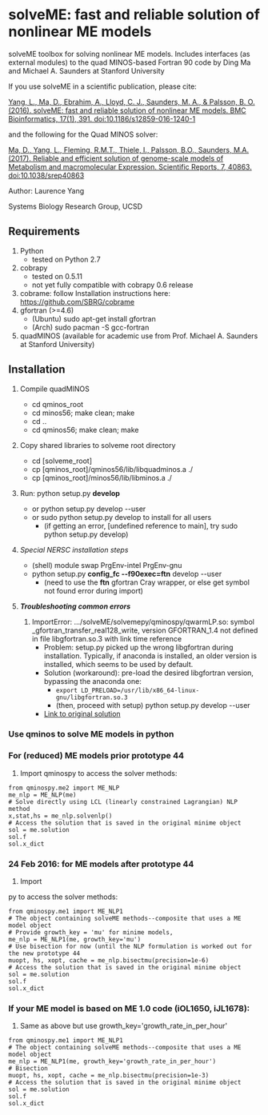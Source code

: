 # solveME: fast and reliable solution of nonlinear ME models

solveME toolbox for solving nonlinear ME models.
Includes interfaces (as external modules) to the quad MINOS-based 
Fortran 90 code by Ding Ma and Michael A. Saunders at Stanford University

If you use solveME in a scientific publication, please cite:

[Yang, L., Ma, D., Ebrahim, A., Lloyd, C. J., Saunders, M. A., & Palsson, B. O. (2016). solveME: fast and reliable solution of nonlinear ME models. BMC Bioinformatics, 17(1), 391. doi:10.1186/s12859-016-1240-1](http://doi.org/10.1186/s12859-016-1240-1)

and the following for the Quad MINOS solver:

[Ma, D., Yang, L., Fleming, R.M.T., Thiele, I., Palsson, B.O., Saunders, M.A. (2017). Reliable and efficient solution of genome-scale models of Metabolism and macromolecular Expression. Scientific Reports, 7, 40863. doi:10.1038/srep40863](http://doi.org/10.1038/srep40863)

Author: Laurence Yang

Systems Biology Research Group, UCSD

## Requirements
1. Python
	- tested on Python 2.7
1. cobrapy
	- tested on 0.5.11
	- not yet fully compatible with cobrapy 0.6 release
1. cobrame: follow Installation instructions here: https://github.com/SBRG/cobrame
1. gfortran (>=4.6)
	- (Ubuntu) sudo apt-get install gfortran
	- (Arch) sudo pacman -S gcc-fortran
1. quadMINOS (available for academic use from Prof. Michael A. Saunders at Stanford University)

## Installation
1. Compile quadMINOS
	- cd qminos_root
	- cd minos56; make clean; make
	- cd ..
	- cd qminos56; make clean; make
1. Copy shared libraries to solveme root directory
	- cd [solveme_root]
	- cp [qminos_root]/qminos56/lib/libquadminos.a ./
	- cp [qminos_root]/minos56/lib/libminos.a ./
1. Run: python setup.py **develop**
	- or python setup.py develop --user
	- or sudo python setup.py develop to install for all users
		- (if getting an error, [undefined reference to main], try sudo python setup.py develop)

1. *Special NERSC installation steps*
	- (shell) module swap PrgEnv-intel PrgEnv-gnu
	- python setup.py **config_fc --f90exec=ftn** develop --user
		- (need to use the **ftn** gfortran Cray wrapper, or else get symbol not found error during import)
1. ***Troubleshooting common errors***
	1. ImportError: .../solveME/solvemepy/qminospy/qwarmLP.so: symbol _gfortran_transfer_real128_write, version GFORTRAN_1.4 not defined in file libgfortran.so.3 with link time reference
		- Problem: setup.py picked up the wrong libgfortran during installation. Typically, if anaconda is installed, an older version is installed, which seems to be used by default.
		- Solution (workaround): pre-load the desired libgfortran version, bypassing the anaconda one:
			- `export LD_PRELOAD=/usr/lib/x86_64-linux-gnu/libgfortran.so.3`
			- (then, proceed with setup) python setup.py develop --user
		- [Link to original solution](https://github.com/ContinuumIO/anaconda-issues/issues/686)
            

### Use qminos to solve ME models in python
### For (reduced) ME models prior prototype 44
1. Import qminospy to access the solver methods:
~~~~{.python}
from qminospy.me2 import ME_NLP
me_nlp = ME_NLP(me)
# Solve directly using LCL (linearly constrained Lagrangian) NLP method
x,stat,hs = me_nlp.solvenlp()
# Access the solution that is saved in the original minime object
sol = me.solution
sol.f
sol.x_dict
~~~~

### 24 Feb 2016: for ME models after prototype 44
1. Import 

py to access the solver methods:
~~~~{.python}
from qminospy.me1 import ME_NLP1
# The object containing solveME methods--composite that uses a ME model object 
# Provide growth_key = 'mu' for minime models,
me_nlp = ME_NLP1(me, growth_key='mu')
# Use bisection for now (until the NLP formulation is worked out for the new prototype 44
muopt, hs, xopt, cache = me_nlp.bisectmu(precision=1e-6)    
# Access the solution that is saved in the original minime object
sol = me.solution
sol.f
sol.x_dict
~~~~

### If your ME model is based on ME 1.0 code (iOL1650, iJL1678):
1. Same as above but use growth_key='growth_rate_in_per_hour'
~~~~{.python}
from qminospy.me1 import ME_NLP1
# The object containing solveME methods--composite that uses a ME model object 
me_nlp = ME_NLP1(me, growth_key='growth_rate_in_per_hour')
# Bisection
muopt, hs, xopt, cache = me_nlp.bisectmu(precision=1e-3)    
# Access the solution that is saved in the original minime object
sol = me.solution
sol.f
sol.x_dict
~~~~
